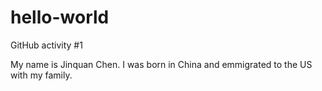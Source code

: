 # hello-world
GitHub activity #1


My name is Jinquan Chen. I was born in China and emmigrated to the US with my family.
